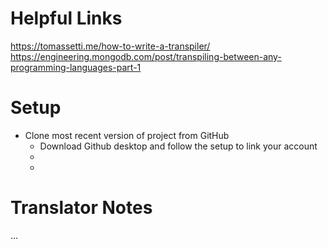 # Helpful Links

https://tomassetti.me/how-to-write-a-transpiler/  
https://engineering.mongodb.com/post/transpiling-between-any-programming-languages-part-1  

# Setup

- Clone most recent version of project from GitHub
  - Download Github desktop and follow the setup to link your account  
  - 
  - 

# Translator Notes

...
